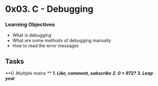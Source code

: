 # 0x03. C - Debugging

### Learning Objectives


- What is debugging
- What are some methods of debugging manually
- How to read the error messages

## Tasks

_**0. Multiple mains **_
_**1. Like, comment, subscribe**_
_**2. 0 > 972?**_
_**3. Leap year**_

